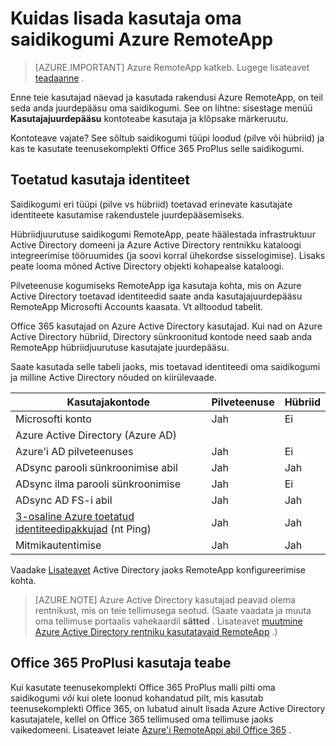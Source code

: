 <properties
    pageTitle="Kasutaja lisamine oma Azure RemoteApp saidikogumi | Microsoft Azure'i"
    description="Saate teada, kuidas oma Azure RemoteApp saidikogumi kasutajate lisamine"
    services="remoteapp"
    documentationCenter=""
    authors="lizap"
    manager="mbaldwin" />

<tags
    ms.service="remoteapp"
    ms.workload="compute"
    ms.tgt_pltfrm="na"
    ms.devlang="na"
    ms.topic="article"
    ms.date="08/15/2016"
    ms.author="elizapo" />

# <a name="how-to-add-a-user-to-your-azure-remoteapp-collection"></a>Kuidas lisada kasutaja oma saidikogumi Azure RemoteApp

> [AZURE.IMPORTANT]
> Azure RemoteApp katkeb. Lugege lisateavet [teadaanne](https://go.microsoft.com/fwlink/?linkid=821148) .

Enne teie kasutajad näevad ja kasutada rakendusi Azure RemoteApp, on teil seda anda juurdepääsu oma saidikogumi. See on lihtne: sisestage menüü **Kasutajajuurdepääsu** kontoteabe kasutaja ja klõpsake märkeruutu.

Kontoteave vajate? See sõltub saidikogumi tüüpi loodud (pilve või hübriid) ja kas te kasutate teenusekomplekti Office 365 ProPlus selle saidikogumi.

## <a name="supported-user-identities"></a>Toetatud kasutaja identiteet

Saidikogumi eri tüüpi (pilve vs hübriid) toetavad erinevate kasutajate identiteete kasutamise rakendustele juurdepääsemiseks.  

Hübriidjuurutuse saidikogumi RemoteApp, peate häälestada infrastruktuur Active Directory domeeni ja Azure Active Directory rentnikku kataloogi integreerimise tööruumides (ja soovi korral ühekordse sisselogimise). Lisaks peate looma mõned Active Directory objekti kohapealse kataloogi.  

Pilveteenuse kogumiseks RemoteApp iga kasutaja kohta, mis on Azure Active Directory toetavad identiteedid saate anda kasutajajuurdepääsu RemoteApp Microsofti Accounts kaasata.  Vt alltoodud tabelit.

Office 365 kasutajad on Azure Active Directory kasutajad. Kui nad on Azure Active Directory hübriid, Directory sünkroonitud kontode need saab anda RemoteApp hübriidjuurutuse kasutajate juurdepääsu.   

Saate kasutada selle tabeli jaoks, mis toetavad identiteedi oma saidikogumi ja milline Active Directory nõuded on kiirülevaade.

|Kasutajakontode |Pilveteenuse   |Hübriid|
|--------------|--------|------|
|Microsofti konto|     Jah|    Ei|
|Azure Active Directory (Azure AD)| | |
|Azure'i AD pilveteenuses    |Jah    |Ei |
|ADsync parooli sünkroonimise abil  |Jah    |Jah    |
|ADsync ilma parooli sünkroonimise|  Jah |Ei |
|ADsync AD FS-i abil  |Jah    |Jah    |
|[3-osaline Azure toetatud identiteedipakkujad](https://msdn.microsoft.com/library/azure/jj679342.aspx)  (nt Ping) |Jah    |Jah|
|Mitmikautentimise    |Jah    |Jah    |

Vaadake [Lisateavet](remoteapp-ad.md) Active Directory jaoks RemoteApp konfigureerimise kohta.


> [AZURE.NOTE] Azure Active Directory kasutajad peavad olema rentnikust, mis on teie tellimusega seotud. (Saate vaadata ja muuta oma tellimuse portaalis vahekaardil **sätted** . Lisateavet [muutmine Azure Active Directory rentniku kasutatavaid RemoteApp](remoteapp-changetenant.md) .)

## <a name="office-365-proplus-user-account-information"></a>Office 365 ProPlusi kasutaja teabe
Kui kasutate teenusekomplekti Office 365 ProPlus malli pilti oma saidikogumi *või* kui olete loonud kohandatud pilt, mis kasutab teenusekomplekti Office 365, on lubatud ainult lisada Azure Active Directory kasutajatele, kellel on Office 365 tellimused oma tellimuse jaoks vaikedomeeni. Lisateavet leiate [Azure'i RemoteAppi abil Office 365](remoteapp-o365.md) .

